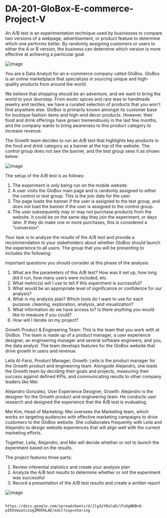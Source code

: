 # DA-201-GloBox-E-commerce-Project-V

An A/B test is an experimentation technique used by businesses to compare two versions of a webpage, advertisement, or product feature to determine which one performs better. By randomly assigning customers or users to either the A or B version, the business can determine which version is more effective at achieving a particular goal.

   ![image](https://github.com/SOMPODDA/DA-201-GloBox-E-commerce-Project-V/assets/70188796/873358c5-e646-4228-9c20-0b9f1dc20899)

You are a Data Analyst for an e-commerce company called GloBox. GloBox is an online marketplace that specializes in sourcing unique and high-quality products from around the world.

We believe that shopping should be an adventure, and we want to bring the world to your doorstep. From exotic spices and rare teas to handmade jewelry and textiles, we have a curated selection of products that you won't find anywhere else.
GloBox is primarily known amongst its customer base for boutique fashion items and high-end decor products. However, their food and drink offerings have grown tremendously in the last few months, and the company wants to bring awareness to this product category to increase revenue.

The Growth team decides to run an A/B test that highlights key products in the food and drink category as a banner at the top of the website. The control group does not see the banner, and the test group sees it as shown below:

   ![image](https://github.com/SOMPODDA/DA-201-GloBox-E-commerce-Project-V/assets/70188796/2b0518fb-6a14-4ea0-b80a-b285d06fe17e)

The setup of the A/B test is as follows:

1. The experiment is only being run on the mobile website.
2. A user visits the GloBox main page and is randomly assigned to either the control or test group. This is the join date for the user.
3. The page loads the banner if the user is assigned to the test group, and does not load the banner if the user is assigned to the control group.
4. The user subsequently may or may not purchase products from the website. It could be on the same day they join the experiment, or days later. If they do make one or more purchases, this is considered a “conversion”.

Your task is to analyze the results of the A/B test and provide a recommendation to your stakeholders about whether GloBox should launch the experience to all users. The group that you will be presenting to includes the following:

important questions you should consider at this phase of the analysis:

1. What are the parameters of this A/B test? How was it set up, how long did it run, how many users were included, etc.
2. What metric(s) will I use to tell if this experiment is successful?
3. What would be an appropriate level of significance or confidence for our analysis?
4. What is my analysis plan? Which tools do I want to use for each purpose: cleaning, exploration, analysis, and visualization?
5. What information do we have access to? Is there anything you would like to measure if you could?
6. How will I iterate on my project? 

Growth Product & Engineering Team: This is the team that you work with at GloBox. The team is made up of a product manager, a user experience designer, an engineering manager and several software engineers, and you, the data analyst. The team develops features for the GloBox website that drive growth in users and revenue.

Leila Al-Farsi, Product Manager, Growth: Leila is the product manager for the Growth product and engineering team. Alongside Alejandro, she leads the Growth team by deciding their goals and projects, measuring their success against defined KPIs, and communicating results to other company leaders like Mei.

Alejandro Gonzalez, User Experience Designer, Growth: Alejandro is the designer for the Growth product and engineering team. He conducts user research and designed the experience that the A/B test is evaluating.

Mei Kim, Head of Marketing: Mei oversees the Marketing team, which works on targeting audiences with effective marketing campaigns to drive customers to the GloBox website. She collaborates frequently with Leila and Alejandro to design website experiences that will align well with the current marketing efforts.

Together, Leila, Alejandro, and Mei will decide whether or not to launch the experiment based on the results.

The project features three parts:

1. Review inferential statistics and create your analysis plan
2. Analyze the A/B test results to determine whether or not the experiment was successful
3. Record a presentation of the A/B test results and create a written report


![image](https://github.com/SOMPODDA/DA-201-GloBox-E-commerce-Project-V/assets/70188796/9366b30d-c7b0-4922-b68f-1575b5d21859)




                 https://docs.google.com/spreadsheets/d/1lg3zY0ulaOclFoXgNKBnQ-pIK5VwoatczogZMOVHLAE/edit?usp=sharing

